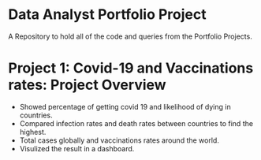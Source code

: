 # Data Analyst Portfolio Project
A Repository to hold all of the code and queries from the Portfolio Projects.

# Project 1: Covid-19 and Vaccinations rates: Project Overview
* Showed percentage of getting covid 19 and likelihood of dying in countries.
* Compared infection rates and  death rates between countries to find the highest.
* Total cases globally and vaccinations rates around the world. 
* Visulized the result in a dashboard.
